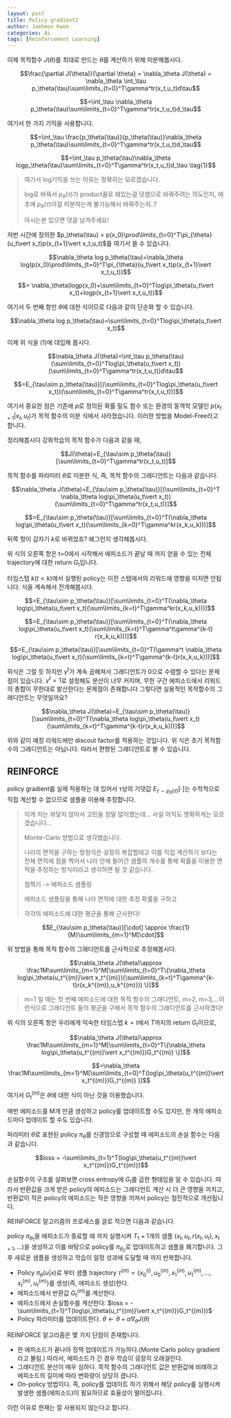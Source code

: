 ```yaml
---
layout: post
title: Policy gradient2
author: Jaeheon Kwon
categories: Ai
tags: [Reinforcement Learning]
---
```




이제 목적함수 $J(\theta)$를 최대로 만드는 $\theta$를 계산하기 위해 미분해봅시다.

$$\frac{\partial J(\theta)}{\partial \theta} = \nabla_\theta J(\theta) = \nabla_\theta \int_\tau p_\theta(\tau)\sum\limits_{t=0}^T\gamma^tr(x_t,u_t)d\tau$$

$$=\int_\tau \nabla_\theta p_\theta(\tau)\sum\limits_{t=0}^T\gamma^tr(x_t,u_t)d_\tau$$



여기서 한 가지 기믹을 사용합니다.

$$=\int_\tau \frac{p_\theta(\tau)}{p_\theta(\tau)}\nabla_\theta p_\theta(\tau)\sum\limits_{t=0}^T\gamma^tr(x_t,u_t)d_\tau$$

$$=\int_\tau p_\theta(\tau)\nabla_\theta logp_\theta(\tau)\sum\limits_{t=0}^T\gamma^tr(x_t,u_t)d_\tau \tag{1}$$



> 여기서 log기믹을 쓰는 이유는 정확히는 모르겠습니다. 
>
> log로 바꿔서 $p_\theta(\tau)$가 product꼴로 돼있는걸 덧셈으로 바꿔주려는 의도인지, 애초에 $p_\theta(\tau)$이걸 미분하는게 불가능해서 바꿔주는지..?
>
> 아시는분 있으면 댓글 남겨주세요!



저번 시간에 정의한 $p_\theta(\tau) = p(x_0)\prod\limits_{t=0}^T\pi_{\theta}(u_t\vert x_t)p(x_{t+1}\vert x_t,u_t)$를 여기서 쓸 수 있습니다.

$$\nabla_\theta log p_\theta(\tau)=\nabla_\theta log(p(x_0)\prod\limits_{t=0}^T\pi_{\theta}(u_t\vert x_t)p(x_{t+1}\vert x_t,u_t))$$

$$= \nabla_\theta(logp(x_0)+\sum\limits_{t=0}^Tlog\pi_\theta(u_t\vert x_t)+logp(x_{t+1}\vert x_t,u_t))$$

여기서 두 번째 항만 $\theta$에 대한 식이므로 다음과 같이 단순화 할 수 있습니다.

$$\nabla_\theta log p_\theta(\tau)=\sum\limits_{t=0}^Tlog\pi_\theta(u_t\vert x_t)$$



이제 위 식을 (1)에 대입해 봅시다.

$$\nabla_\theta J(\theta)=\int_\tau p_\theta(\tau)(\sum\limits_{t=0}^Tlog\pi_\theta(u_t\vert x_t))(\sum\limits_{t=0}^T\gamma^tr(x_t,u_t))d\tau$$

$$=E_{\tau\sim p_\theta(\tau)}[(\sum\limits_{t=0}^Tlog\pi_\theta(u_t\vert x_t))(\sum\limits_{t=0}^T\gamma^tr(x_t,u_t))]$$

여기서 중요한 점은 기존에 $p$로 정의된 확률 밀도 함수 또는 환경의 동역학 모델인 $p(x_{t+1}\vert x_t,u_t)$가 목적 함수의 미분 식에서 사라졌습니다. 이러한 방법을 Model-Free라고 합니다.



정리해봅시다 강화학습의 목적 함수가 다음과 같을 때,

$$J(\theta)=E_{\tau\sim p_\theta(\tau)}[\sum\limits_{t=0}^T\gamma^tr(x_t,u_t)]$$

목적 함수를 파라미터 $\theta$로 미분한 식, 즉, 목적 함수의 그래디언트는 다음과 같습니다.

$$\nabla_\theta J(\theta)=E_{\tau\sim p_\theta(\tau)}[(\sum\limits_{t=0}^T \nabla_\theta log\pi_\theta(u_t\vert x_t))(\sum\limits_{t=0}^T\gamma^tr(x_t,u_t))]$$

$$=E_{\tau\sim p_\theta(\tau)}[\sum\limits_{t=0}^T(\nabla_\theta log\pi_\theta(u_t\vert x_t)(\sum\limits_{k=0}^T\gamma^kr(x_k,u_k)))]$$

뒤쪽 항이 갑자기 $k$로 바뀌었죠? 왜그런지 생각해봅시다.

위 식의 오른쪽 항은 t=0에서 시작해서 에피소드가 끝날 때 까지 얻을 수 있는 전체 trajectory에 대한 return $G_t$입니다.

타임스텝 $k(t<k)$에서 실행된 policy는 이전 스텝에서의 리워드에 영향을 미치면 안됩니다. 식을 계속해서 전개해봅시다.

$$=E_{\tau\sim p_\theta(\tau)}[\sum\limits_{t=0}^T(\nabla_\theta log\pi_\theta(u_t\vert x_t)(\sum\limits_{k=t}^T\gamma^kr(x_k,u_k)))]$$

$$=E_{\tau\sim p_\theta(\tau)}[\sum\limits_{t=0}^T(\nabla_\theta log\pi_\theta(u_t\vert x_t)(\sum\limits_{k=t}^T\gamma^t\gamma^{k-t} r(x_k,u_k)))]$$

$$=E_{\tau\sim p_\theta(\tau)}[\sum\limits_{t=0}^T(\gamma^t \nabla_\theta log\pi_\theta(u_t\vert x_t)(\sum\limits_{k=t}^T\gamma^{k-t}r(x_k,u_k)))]$$

위식은 그럴 듯 하지만 $\gamma^t$가 계속 곱해져서 그래디언트가 0으로 수렴할 수 있다는 문제점이 있습니다. $\gamma^t=1$로 설정해도 분산이 너무 커지며, 무한 구간 에피소드에서 리워드의 총합이 무한대로 발산한다는 문제점이 존재합니다 그렇다면 실용적인 목적함수의 그래디언트는 무엇일까요?

$$\nabla_\theta J(\theta)=E_{\tau\sim p_\theta(\tau)}[\sum\limits_{t=0}^T(\nabla_\theta log\pi_\theta(u_t\vert x_t)(\sum\limits_{k=t}^T\gamma^{k-t}r(x_k,u_k)))]$$

위와 같이 예정 리워드에만 discout factor를 적용하는 것입니다. 위 식은 초기 목적함수의 그래디언트는 아닙니다. 따라서 편향된 그래디언트로 볼 수 있습니다. 



## REINFORCE

policy gradient를 실제 적용하는 데 있어서 $\tau$상의 기댓값 $E_{\tau\sim p_\theta(\tau)}[\cdot]$는 수학적으로 직접 계산할 수 없으므로 샘플을 이용해 추정합니다.



> 이게 저는 와닿지 않아서 고민을 정말 많이했는데... 사실 아직도 명확하게는 모르겠습니다...
>
> Monte-Carlo 방법으로 생각했습니다.
>
> 나라의 면적을 구하는 방정식은 굉장히 복잡할테고 이를 직접 계산하기 보다는 전체 면적에 점을 찍어서 나라 안에 들어간 샘플의 개수를 통해 확률을 이용한 면적을 추정하는 방식이라고 생각하면 될 것 같습니다.
>
> 점찍기 -> 에피소드 샘플링
>
> 에피소드 샘플링을 통해 나라 면적에 대한 추정 확률을 구하고
>
> 각각의 에피소드에 대한 평균을 통해 근사한다!



$$E_{\tau\sim p_\theta(\tau)}[\cdot] \approx \frac{1}{M}\sum\limits_{m=1}^M[\cdot]$$

위 방법을 통해 목적 함수의 그래디언트를 근사적으로 추정해봅시다.

$$\nabla_\theta J(\theta)\approx \frac1M\sum\limits_{m=1}^M[\sum\limits_{t=0}^T\{\nabla_\theta log\pi_\theta(u_t^{(m)}\vert x_t^{(m)})(\sum\limits_{k=t}^T\gamma^{k-t}r(x_k^{(m)},u_k^{(m)})) \}]$$

> m=1 일 때는 첫 번째 에피소드에 대한 목적 함수의 그래디언트, m=2, m=3,...이런식으로 그래디언트 들의 평균을 구해서 목적 함수의 그래디언트를 근사하겠다!



위 식의 오른쪽 항은 우리에게 익숙한 타임스텝 $k=t$에서 $T$까지의 return $G_t$이므로,

$$\nabla_\theta J(\theta)\approx \frac1M\sum\limits_{m=1}^M[\sum\limits_{t=0}^T\{\nabla_\theta log\pi_\theta(u_t^{(m)}\vert x_t^{(m)})G_t^{(m)} \}]$$

$$=\nabla_\theta \frac1M\sum\limits_{m=1}^M[\sum\limits_{t=0}^T(log\pi_\theta(u_t^{(m)}\vert x_t^{(m)})G_t^{(m)} )]$$

여기서 $G_t^{(m)}$은 $\theta$에 대한 식이 아닌 것을 이용했습니다.



매번 에피소드를 M개 만큼 생성하고 policy를 업데이트할 수도 있지만, 한 개의 에피소드마다 업데이트 할 수도 있습니다.

파라미터 $\theta$로 표현된 policy $\pi_\theta$를 신경망으로 구성할 때 에피소드의 손실 함수는 다음과 같습니다.

$$loss = -\sum\limits_{t=1}^T(log\pi_\theta(u_t^{(m)}\vert x_t^{(m)})G_t^{(m)})$$

손실함수의 구조를 살펴보면 cross entropy에 $G_t$를 곱한 형태임을 알 수 있습니다. 따라서 반환값을 크게 받은 policy의 에피소드는 그래디언트 계산 시 더 큰 영향을 끼치고, 반환값이 작은 policy의 에피소드는 작은 영향을 끼쳐서 policy는 점진적으로 개선됩니다.

REINFORCE 알고리즘의 프로세스를 글로 적으면 다음과 같습니다.

policy $\pi_{\theta_1}$을 에피소드가 종료할 때 까지 실행시켜 $T_1+1$개의 샘플 $(x_t,u_t,r(x_t,u_t),x_{t+1},...)$을 생성하고 이를 바탕으로 policy를 $\pi_{\theta_2}$로 업데이트하고 샘플을 폐기합니다. 그 후 새로운 샘플을 생성하고 학습이 일정 성과에 도달할 때 까지 반복합니다.



- Policy $\pi_{\theta}(u\vert x)$로 부터 샘플 trajectory $\tau^{(m)} = \{x_0^{(i)}, u_0^{(m)},x_1^{(m)},u_1^{(m)},...,x_t^{(m)},u_t^{(m)} \}$를 생성(즉, 에피소드 생성)한다.
- 에피소드에서 반환값 $G_t^{(m)}$를 계산한다.
- 에피소드에서 손실함수를 계산한다. $loss = -\sum\limits_{t=1}^T(log\pi_\theta(u_t^{(m)}\vert x_t^{(m)})G_t^{(m)})$
- Policy 파라미터를 업데이트한다. $\theta\leftarrow \theta+\alpha\nabla_\theta J(\theta)$



REINFORCE 알고리즘은 몇 가지 단점이 존재합니다.

- 한 에피소드가 끝나야 정책 업데이트가 가능하다.(Monte Carlo policy gradient 라고 불림.) 따라서, 에피소드가 긴 경우 학습이 굉장히 오래걸린다.
- 그래디언트 분산이 매우 심하다. 목적 함수의 그래디언트 값은 반환값에 비례하고 에피소드의 길이에 따라 변화량이 상당히 큽니다.
- On-policy 방법이다. 즉, policy를 업데이트 하기 위해서 해당 policy를 실행시켜 발생한 샘플(에피소드)이 필요하므로 효율성이 떨어집니다.



이런 이유로 현재는 잘 사용되지 않는다고 합니다.